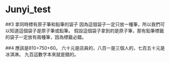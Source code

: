 # Junyi_test


##3
拿同時標有原子筆和鉛筆的袋子
因為這個袋子一定只放一種筆，所以我們可以知道這個袋子是原子筆或鉛筆。
假設這個袋子拿到的是原子筆，那有鉛筆標籤的袋子一定放有兩種筆，因為標籤必錯。

##4
應該是810=750+60。
六十元是店員的，八百一是三個人的，七百五十元是冰淇淋。
九百這數字本來就是錯的。

